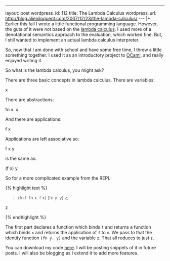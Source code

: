 --- 
layout: post
wordpress_id: 112
title: The Lambda Calculus
wordpress_url: http://blog.alieniloquent.com/2007/12/23/the-lambda-calculus/
--- |+
Earlier this fall I wrote a little functional programming language. However,
the guts of it were not based on the [lambda calculus][1]. I used more of a
denotational semantics approach to the evaluation, which worked fine. But, I
still wanted to implement an actual lambda calculus interpreter.

So, now that I am done with school and have some free time, I threw a little
something together. I used it as an introductory project to [OCaml][2], and
really enjoyed writing it.

So what is the lambda calculus, you might ask?

There are three basic concepts in lambda calculus. There are variables:

x

There are abstractions:

fn x. x

And there are applications:

f x

Applications are left associative so:

f x y

is the same as:

(f x) y

So for a more complicated example from the REPL:

{% highlight text %}

> (fn f. fn x. f x) (fn y. y) z;

z

{% endhighlight %}

The first part declares a function which binds `f` and returns a function
which binds `x` and returns the application of `f` to `x`. We pass to that the
identity function `(fn y. y)` and the variable `z`. That all reduces to just
`z`.

You can download my code [here][3]. I will be posting snippets of it in future
posts. I will also be blogging as I extend it to add more features.

   [1]: http://en.wikipedia.org/wiki/Lambda_calculus

   [2]: http://caml.inria.fr/

   [3]: http://www.alieniloquent.com/code/lambda/

